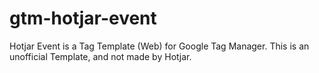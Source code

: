 # gtm-hotjar-event
Hotjar Event is a Tag Template (Web) for Google Tag Manager. This is an unofficial Template, and not made by Hotjar.
